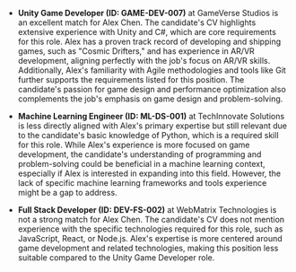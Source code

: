 - **Unity Game Developer (ID: GAME-DEV-007)** at GameVerse Studios is an excellent match for Alex Chen. The candidate's CV highlights extensive experience with Unity and C#, which are core requirements for this role. Alex has a proven track record of developing and shipping games, such as "Cosmic Drifters," and has experience in AR/VR development, aligning perfectly with the job's focus on AR/VR skills. Additionally, Alex's familiarity with Agile methodologies and tools like Git further supports the requirements listed for this position. The candidate's passion for game design and performance optimization also complements the job's emphasis on game design and problem-solving.

- **Machine Learning Engineer (ID: ML-DS-001)** at TechInnovate Solutions is less directly aligned with Alex's primary expertise but still relevant due to the candidate's basic knowledge of Python, which is a required skill for this role. While Alex's experience is more focused on game development, the candidate's understanding of programming and problem-solving could be beneficial in a machine learning context, especially if Alex is interested in expanding into this field. However, the lack of specific machine learning frameworks and tools experience might be a gap to address.

- **Full Stack Developer (ID: DEV-FS-002)** at WebMatrix Technologies is not a strong match for Alex Chen. The candidate's CV does not mention experience with the specific technologies required for this role, such as JavaScript, React, or Node.js. Alex's expertise is more centered around game development and related technologies, making this position less suitable compared to the Unity Game Developer role.